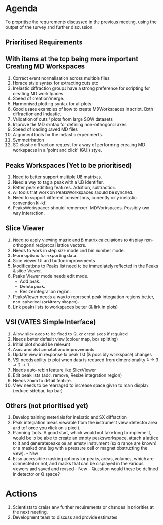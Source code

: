 Agenda
======

To propritise the requirements discussed in the previous meeting, using the output of the survey and further discussion.

Prioritised Requirements
------------------------
With items at the top being more important
Creating MD Workspaces
----------------------
1. Correct event normalisation across multiple files
1. Horace style syntax for extracting cuts etc
1. Inelastic diffraction groups have a strong preference for scripting for creating MD workdpaces.
1. Speed of creation/merge.
1. Harmonised plotting syntax for all plots
1. Good usage examples of how to create MDWorkspaces in script. Both diffraction and Inelastic.
1. Validation of cuts / plots from large SQW datasets
1. Improve the MD syntax for defining non-orthogonal axes
1. Speed of loading saved MD files
1. Alignment tools for the inelastic experiments.
1. Symmetrisation
1. SC elastic diffraction request for a way of performing creating MD workspaces in a 'point and click' (GUI) style.

Peaks Workspaces (Yet to be prioritised)
-----------------
1. Need to better support multiple UB matrixes.
1. Need a way to tag a peak with a UB identifier.
1. Better peak edititing features. Addition, subtraction. 
1. All tools that work on PeaksWorkspaces should be synched.
1. Need to support different conventions, currently only inelastic convention ki-kf.
1. PeaksWorkspaces should 'remember' MDWorkspaces. Possibly two way interaction.

Slice Viewer
------------
1. Need to apply viewing matrix and B matrix calculations to display non-orthogonal reciprocal lattice vectors.
1. Needs to work in step size mode and bin number mode.
1. More options for exporting data. 
1. Slice viewer UI and button improvements
1. Modifications to Peaks list need to be immediately reflected in the Peaks & slice Viewer.
1. Peaks Viewer mode needs edit mode.
    - Add peak.
    - Delete peak.
    - Resize integration region.
1. PeaksViewer needs a way to represent peak integration regions better, non-spherical (arbitrary shapes).
1. Link peaks lists to workspaces better (& link in plots)

VSI (VATES Simple Interface)
-------------------------------------
1. Allow slice axes to be fixed to Q, or crstal axes if required 
1. Needs better default view (colour map, box splitting)
1. Initial plot should be relevant
1. Axes and plot annotations improvements
1. Update view in response to peak list (& possibly workspace) changes 
1. VSI needs ability to plot when data is reduced from dimensionality 4 -> 3 -> 2 -> 1.
1. Needs auto-rebin feature like SliceViewer
1. Edit peak lists (add, remove, Resize integration region)
1. Needs zoom to detail feature.
1. View needs to be rearraged to increase space given to main display (reduce sidebar, top bar)

Others (not prioritised yet)
-------
1. Develop training meterials for inelsatic and SX diffraction
1. Peak integration areas viewable from the instrument view (detector area and tof once you click on a pixel). 
1. Planning tools. A good start, which would not take long to implement, would be to be able to create an empty peaksworkspace, attach a lattice to it and generatepeaks on an empty instrument (so q range are known) or a masked one (eg with a pressure cell or magnet obstructing the view). - New
1. Easy accessible masking options for peaks, areas, volumes, which are connected or not, and masks that can be displayed in the various viewers and saved and reused - New  - Question would these be defined in detector or Q space?


Actions
=======
1. Scientists to craise any further requirements or changes in priorities at the next meeting.
1. Development team to discuss and provide estimates
